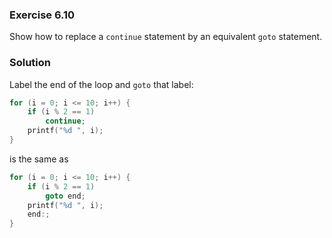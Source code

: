 ### Exercise 6.10
Show how to replace a `continue` statement by an equivalent `goto` statement.

### Solution
Label the end of the loop and `goto` that label:

```c
for (i = 0; i <= 10; i++) {
    if (i % 2 == 1)
        continue;
    printf("%d ", i);
}
```

is the same as

```c
for (i = 0; i <= 10; i++) {
    if (i % 2 == 1)
        goto end;
    printf("%d ", i);
    end:;
}
```
